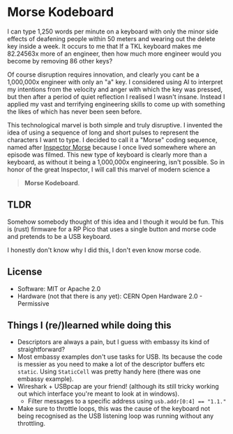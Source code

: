 # Morse Kodeboard

I can type 1,250 words per minute on a keyboard with only the minor side effects
of deafening people within 50 meters and wearing out the delete key inside a week.
It occurs to me that If a TKL keyboard makes me 82.24563x more of an engineer,
then how much more engineer would you become by removing 86 other keys?

Of course disruption requires innovation, and clearly you cant be a 1,000,000x
engineer with only an "a" key. I considered using AI to interpret my intentions
from the velocity and anger with which the key was pressed, but then after a
period of quiet reflection I realised I wasn't insane.  Instead I applied my vast
and terrifying engineering skills to come up with something the likes of which
has never been seen before.

This technological marvel is both simple and truly disruptive. I invented the
idea of using a sequence of long and short pulses to represent the characters I
want to type. I decided to call it a "Morse" coding sequence, named after
[Inspector Morse](https://www.imdb.com/title/tt0092379/) because I once
lived somewhere where an episode was filmed. This new type of keyboard is clearly
more than a keyboard, as without it being a 1,000,000x engineering, isn't possible.
So in honor of the great Inspector, I will call this marvel of modern science a

> **Morse Kodeboard**.

## TLDR

Somehow somebody thought of this idea and I though it would be fun. This is (rust)
firmware for a RP Pico that uses a single button and morse code and pretends to
be a USB keyboard.

I honestly don't know why I did this, I don't even know morse code.

## License

* Software: MIT or Apache 2.0
* Hardware (not that there is any yet): CERN Open Hardware 2.0 - Permissive

## Things I (re/)learned while doing this

- Descriptors are always a pain, but I guess with embassy its kind of straightforward?
- Most embassy examples don't use tasks for USB. Its because the code is messier
  as you need to make a lot of the descriptor buffers etc `static`. Using
  `StaticCell` was pretty handy here (there was one embassy example).
- Wireshark + USBpcap are your friend! (although its still tricky working out which
  interface you're meant to look at in windows).
  - Filter messages to a specific address using `usb.addr[0:4] == "1.1."`
- Make sure to throttle loops, this was the cause of the keyboard not being recognised
  as the USB listening loop was running without any throttling.
  

